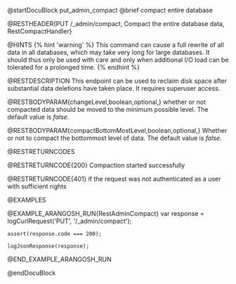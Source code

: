 
@startDocuBlock put_admin_compact
@brief compact entire database

@RESTHEADER{PUT /_admin/compact, Compact the entire database data, RestCompactHandler}

@HINTS
{% hint 'warning' %}
This command can cause a full rewrite of all data in all databases, which may
take very long for large databases. It should thus only be used with care and
only when additional I/O load can be tolerated for a prolonged time.
{% endhint %}

@RESTDESCRIPTION
This endpoint can be used to reclaim disk space after substantial data
deletions have taken place. It requires superuser access.

@RESTBODYPARAM{changeLevel,boolean,optional,}
whether or not compacted data should be moved to the minimum possible level.
The default value is *false*.

@RESTBODYPARAM{compactBottomMostLevel,boolean,optional,}
Whether or not to compact the bottommost level of data.
The default value is *false*.

@RESTRETURNCODES

@RESTRETURNCODE{200}
Compaction started successfully

@RESTRETURNCODE{401}
if the request was not authenticated as a user with sufficient rights

@EXAMPLES

@EXAMPLE_ARANGOSH_RUN{RestAdminCompact}
    var response = logCurlRequest('PUT', '/_admin/compact');

    assert(response.code === 200);

    logJsonResponse(response);
@END_EXAMPLE_ARANGOSH_RUN

@endDocuBlock

